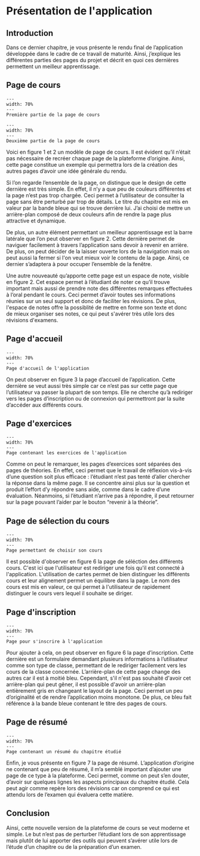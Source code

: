 # Présentation de l'application
## Introduction
Dans ce dernier chapitre, je vous présente le rendu final de l’application développée dans le cadre de ce travail de maturité. Ainsi, j’explique les différentes parties des pages du projet et décrit en quoi ces dernières permettent un meilleur apprentissage.  

## Page de cours
```{figure} images/coursepage1.png
---
width: 70%
---
Première partie de la page de cours
```

```{figure} images/coursepage2.png
---
width: 70%
---
Deuxième partie de la page de cours
```
Voici en figure 1 et 2 un modèle de page de cours. Il est évident qu’il n’était pas nécessaire de recréer chaque page de la plateforme d’origine. Ainsi, cette page constitue un exemple qui permettra lors de la création des autres pages d’avoir une idée générale du rendu.  

Si l’on regarde l’ensemble de la page, on distingue que le design de cette dernière est très simple. En effet, il n’y a que peu de couleurs différentes et la page n’est pas trop chargée. Ceci permet à l’utilisateur de consulter la page sans être perturbé par trop de détails. Le titre du chapitre est mis en valeur par la bande bleue qui se trouve derrière lui. J’ai choisi de mettre un arrière-plan composé de deux couleurs afin de rendre la page plus attractive et dynamique. 

De plus, un autre élément permettant un meilleur apprentissage est la barre latérale que l’on peut observer en figure 2. Cette dernière permet de naviguer facilement à travers l’application sans devoir à revenir en arrière. De plus, on peut décider de la laisser ouverte lors de la navigation mais on peut aussi la fermer si l'on veut mieux voir le contenu de la page. Ainsi, ce dernier s’adaptera à pour occuper l’ensemble de la fenêtre. 

Une autre nouveauté qu’apporte cette page est un espace de note, visible en figure 2. Cet espace permet à l’étudiant de noter ce qu’il trouve important mais aussi de prendre note des différentes remarques effectuées à l’oral pendant le cours. Ceci permet d’avoir toutes ses informations réunies sur un seul support et donc de faciliter les révisions. De plus, l'espace de notes offre la possiblité de mettre en forme son texte et donc de mieux organiser ses notes, ce qui peut s'avérer très utile lors des révisions d'examens.

## Page d'accueil

```{figure} images/index_tm.png
---
width: 70%
---
Page d'accueil de l'application
```
On peut observer en figure 3 la page d’accueil de l’application. Cette dernière se veut aussi très simple car ce n’est pas sur cette page que l’utilisateur va passer la plupart de son temps. Elle ne cherche qu’à rediriger vers les pages d’inscription ou de connexion qui permettront par la suite d’accéder aux différents cours. 

## Page d'exercices

```{figure} images/exercice_tm.png
---
width: 70%
---
Page contenant les exercices de l'application
```
Comme on peut le remarquer, les pages d’exercices sont séparées des pages de théories. En effet, ceci permet que le travail de réflexion vis-à-vis d’une question soit plus efficace : l’étudiant n’est pas tenté d’aller chercher la réponse dans la même page. Il se concentre ainsi plus sur la question et produit l’effort d’y répondre sans aide, comme dans le cadre d’une évaluation. Néanmoins, si l’étudiant n’arrive pas à répondre, il peut retourner sur la page pouvant l’aider par le bouton “revenir à la théorie”. 

## Page de sélection du cours

```{figure} images/listcourses.png
---
width: 70%
---
Page permettant de choisir son cours
```
Il est possible d'observer en figure 6 la page de séléction des différents cours. C'est ici que l'utilisateur est rediriger une fois qu'il est connecté à l'application. L'utilisation de cartes permet de bien distinguer les différents cours et leur alignement permet un équilibre dans la page. Le nom des cours est mis en valeur, ce qui permet à l'utilisateur de rapidement distinguer le cours vers lequel il souhaite se diriger.

## Page d'inscription

```{figure} images/signup.png
---
width: 70%
---
Page pour s'inscrire à l'application
```
Pour ajouter à cela, on peut observer en figure 6 la page d’inscription. Cette dernière est un formulaire demandant plusieurs informations à l’utilisateur comme son type de classe, permettant de le rediriger facilement vers les cours de la classe concernée. L’arrière-plan de cette page change des autres car il est à moitié bleu. Cependant, s'il n'est pas souhaité d'avoir cet arrière-plan qui peut gêner, il est possible d'avoir un arrière-plan entièrement gris en changeant le layout de la page. Ceci permet un peu d’originalité et de rendre l’application moins monotone. De plus, ce bleu fait référence à la bande bleue contenant le titre des pages de cours. 

## Page de résumé

```{figure} images/resume_tm.png
---
width: 70%
---
Page contenant un résumé du chapitre étudié
```
Enfin, je vous présente en figure 7 la page de résumé. L’application d’origine ne contenant que peu de résumé, il m’a semblé important d’ajouter une page de ce type à la plateforme. Ceci permet, comme on peut s’en douter, d’avoir sur quelques lignes les aspects principaux du chapitre étudié. Cela peut agir comme repère lors des révisions car on comprend ce qui est attendu lors de l’examen qui évaluera cette matière. 

## Conclusion
Ainsi, cette nouvelle version de la plateforme de cours se veut moderne et simple. Le but n’est pas de perturber l’étudiant lors de son apprentissage mais plutôt de lui apporter des outils qui peuvent s’avérer utile lors de l’étude d’un chapitre ou de la préparation d’un examen. 
